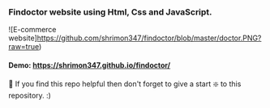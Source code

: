 ### Findoctor website using Html, Css and JavaScript.

![E-commerce website]https://github.com/shrimon347/findoctor/blob/master/doctor.PNG?raw=true)


#### Demo: https://shrimon347.github.io/findoctor/



🙏 If you find this repo helpful then don't forget to give a start ❇️  to this repository. :)
